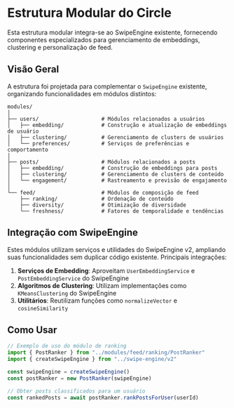 # Estrutura Modular do Circle

Esta estrutura modular integra-se ao SwipeEngine existente, fornecendo componentes especializados para gerenciamento de embeddings, clustering e personalização de feed.

## Visão Geral

A estrutura foi projetada para complementar o `SwipeEngine` existente, organizando funcionalidades em módulos distintos:

```
modules/
│
├── users/                    # Módulos relacionados a usuários
│   ├── embedding/            # Construção e atualização de embeddings de usuário
│   ├── clustering/           # Gerenciamento de clusters de usuários
│   └── preferences/          # Serviços de preferências e comportamento
│
├── posts/                    # Módulos relacionados a posts
│   ├── embedding/            # Construção de embeddings para posts
│   ├── clustering/           # Gerenciamento de clusters de conteúdo
│   └── engagement/           # Rastreamento e previsão de engajamento
│
└── feed/                     # Módulos de composição de feed
    ├── ranking/              # Ordenação de conteúdo
    ├── diversity/            # Otimização de diversidade
    └── freshness/            # Fatores de temporalidade e tendências
```

## Integração com SwipeEngine

Estes módulos utilizam serviços e utilidades do SwipeEngine v2, ampliando suas funcionalidades sem duplicar código existente. Principais integrações:

1. **Serviços de Embedding**: Aproveitam `UserEmbeddingService` e `PostEmbeddingService` do SwipeEngine
2. **Algoritmos de Clustering**: Utilizam implementações como `KMeansClustering` do SwipeEngine
3. **Utilitários**: Reutilizam funções como `normalizeVector` e `cosineSimilarity`

## Como Usar

```typescript
// Exemplo de uso do módulo de ranking
import { PostRanker } from "../modules/feed/ranking/PostRanker"
import { createSwipeEngine } from "../swipe-engine/v2"

const swipeEngine = createSwipeEngine()
const postRanker = new PostRanker(swipeEngine)

// Obter posts classificados para um usuário
const rankedPosts = await postRanker.rankPostsForUser(userId)
```
